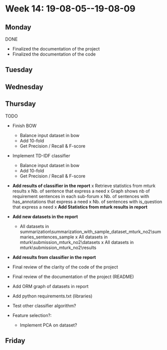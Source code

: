 # Week 14: 19-08-05--19-08-09

## Monday

DONE 

- Finalized the documentation of the project 
- Finalized the documentation of the code

## Tuesday

## Wednesday

## Thursday




TODO

- Finish BOW
  - Balance input dataset in bow
  - Add 10-fold
  - Get Precision / Recall & F-score
- Implement TD-IDF classifier 
  - Balance input dataset in bow
  - Add 10-fold
  - Get Precision / Recall & F-score
- **Add results of classifier in the report**
x Retrieve statistics from mturk results
  x Nb. of sentence that express a need 
  x Graph shows nb of requirement sentences in each sub-forum 
  x Nb. of sentences with has_annotations that express a need 
  x Nb. of sentences with is_question that express a need
x **Add Statistics from mturk results in report** 
- **Add new datasets in the report**
  - All datasets in summarization\summarization_with_sample_dataset_mturk_no2\summaries_sentences_sample
  x All datasets in mturk\submission_mturk_no2\datasets
  x All datasets in mturk\submission_mturk_no2\results
- **Add results from classifier in the report**
- Final review of the clarity of the code of the project
- Final review of the documentation of the project (README)
- Add ORM graph of datasets in report
- Add python requirements.txt (libraries)

- Test other classifier algorithm?
- Feature selection?: 
  - Implement PCA on dataset?

## Friday
